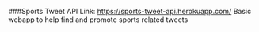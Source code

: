 ###Sports Tweet API
Link: https://sports-tweet-api.herokuapp.com/
Basic webapp to help find and promote sports related tweets
